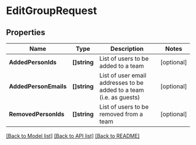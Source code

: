 # EditGroupRequest

## Properties

Name | Type | Description | Notes
------------ | ------------- | ------------- | -------------
**AddedPersonIds** | **[]string** | List of users to be added to a team | [optional] 
**AddedPersonEmails** | **[]string** | List of user email addresses to be added to a team (i.e. as guests) | [optional] 
**RemovedPersonIds** | **[]string** | List of users to be removed from a team | [optional] 

[[Back to Model list]](../README.md#documentation-for-models) [[Back to API list]](../README.md#documentation-for-api-endpoints) [[Back to README]](../README.md)


